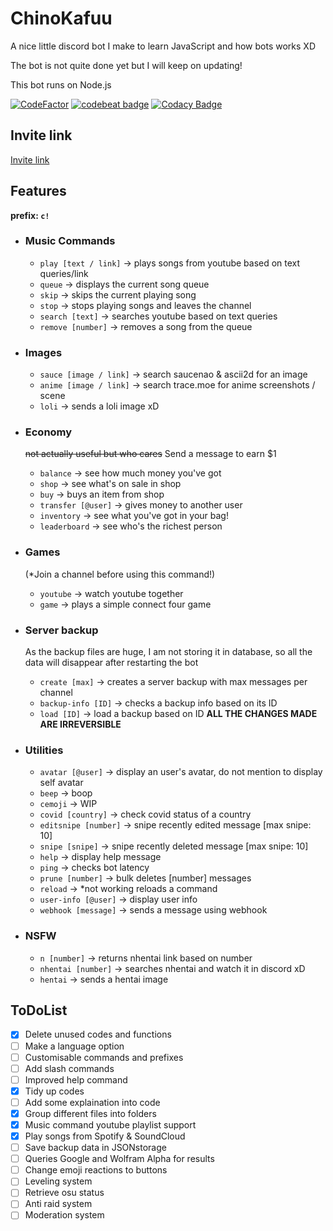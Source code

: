 # **ChinoKafuu**

A nice little discord bot I make to learn JavaScript and how bots works XD

The bot is not quite done yet but I will keep on updating!

This bot runs on Node.js

[![CodeFactor](https://www.codefactor.io/repository/github/chinhongtan/chinokafuu/badge/main)](https://www.codefactor.io/repository/github/chinhongtan/chinokafuu/overview/main)
[![codebeat badge](https://codebeat.co/badges/756b4af6-5758-4bdd-b34b-c312e8f6cf7a)](https://codebeat.co/projects/github-com-chinhongtan-chinokafuu-main)
[![Codacy Badge](https://app.codacy.com/project/badge/Grade/3db0f95584064f65acafc9b751c1d042)](https://www.codacy.com/gh/ChinHongTan/ChinoKafuu/dashboard?utm_source=github.com&amp;utm_medium=referral&amp;utm_content=ChinHongTan/ChinoKafuu&amp;utm_campaign=Badge_Grade)

## Invite link

[Invite link](https://discord.com/api/oauth2/authorize?client_id=859653069276839967&permissions=8&scope=bot)

## Features

**prefix: `c!`**

-   ### Music Commands
    -   `play [text / link]` -> plays songs from youtube based on text queries/link
    -   `queue` -> displays the current song queue
    -   `skip` -> skips the current playing song
    -   `stop` -> stops playing songs and leaves the channel
    -   `search [text]` -> searches youtube based on text queries
    -   `remove [number]` -> removes a song from the queue
-   ### Images
    -   `sauce [image / link]` -> search saucenao & ascii2d for an image
    -   `anime [image / link]` -> search trace.moe for anime screenshots / scene
    -   `loli` -> sends a loli image xD
-   ### Economy

    ~~not actually useful but who cares~~
    Send a message to earn $1
    -   `balance` -> see how much money you've got
    -   `shop` -> see what's on sale in shop
    -   `buy` -> buys an item from shop
    -   `transfer [@user]` -> gives money to another user
    -   `inventory` -> see what you've got in your bag!
    -   `leaderboard` -> see who's the richest person
-   ### Games

    (\*Join a channel before using this command!)
    -   `youtube` -> watch youtube together
    -   `game` ->  plays a simple connect four game
-   ### Server backup

    As the backup files are huge, I am not storing it in database, so all the data will disappear after restarting the bot
    -   `create [max]` -> creates a server backup with max messages per channel
    -   `backup-info [ID]` -> checks a backup info based on its ID
    -   `load [ID]` -> load a backup based on ID **ALL THE CHANGES MADE ARE IRREVERSIBLE**
-   ### Utilities
    -   `avatar [@user]` -> display an user's avatar, do not mention to display self avatar
    -   `beep` -> boop
    -   `cemoji` -> WIP
    -   `covid [country]` -> check covid status of a country
    -   `editsnipe [number]` -> snipe recently edited message [max snipe: 10]
    -   `snipe [snipe]` -> snipe recently deleted message [max snipe: 10]
    -   `help` -> display help message
    -   `ping` -> checks bot latency
    -   `prune [number]` -> bulk deletes [number] messages
    -   `reload` -> \*not working reloads a command
    -   `user-info [@user]` -> display user info
    -   `webhook [message]` -> sends a message using webhook
-   ### NSFW
    -   `n [number]` -> returns nhentai link based on number
    -   `nhentai [number]` -> searches nhentai and watch it in discord xD
    -   `hentai` -> sends a hentai image

## ToDoList

-   [x] Delete unused codes and functions
-   [ ] Make a language option
-   [ ] Customisable commands and prefixes
-   [ ] Add slash commands
-   [ ] Improved help command
-   [x] Tidy up codes
-   [ ] Add some explaination into code
-   [x] Group different files into folders
-   [x] Music command youtube playlist support
-   [x] Play songs from Spotify & SoundCloud
-   [ ] Save backup data in JSONstorage
-   [ ] Queries Google and Wolfram Alpha for results
-   [ ] Change emoji reactions to buttons
-   [ ] Leveling system
-   [ ] Retrieve osu status
-   [ ] Anti raid system
-   [ ] Moderation system
